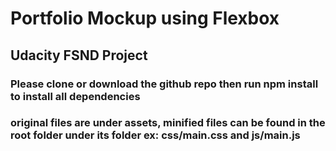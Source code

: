 # Portfolio Mockup using Flexbox

## Udacity FSND Project

### Please clone or download the github repo then run  npm install to install all dependencies

### original files are under assets, minified files can be found in the root folder under its folder ex: css/main.css and js/main.js